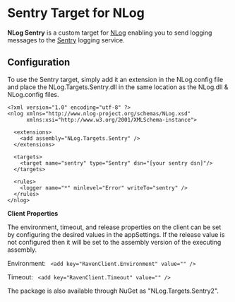 Sentry Target for NLog
======================

**NLog Sentry** is a custom target for [NLog](http://nlog-project.org/) enabling you to send logging messages to the [Sentry](http://getsentry.com) logging service.

## Configuration

To use the Sentry target, simply add it an extension in the NLog.config file and place the NLog.Targets.Sentry.dll in the same location as the NLog.dll & NLog.config files.

```
<?xml version="1.0" encoding="utf-8" ?>
<nlog xmlns="http://www.nlog-project.org/schemas/NLog.xsd"
      xmlns:xsi="http://www.w3.org/2001/XMLSchema-instance">

  <extensions>
    <add assembly="NLog.Targets.Sentry" />
  </extensions>

  <targets>
    <target name="sentry" type="Sentry" dsn="[your sentry dsn]"/>
  </targets>

  <rules>
    <logger name="*" minlevel="Error" writeTo="sentry" />
  </rules>
</nlog>
```

**Client Properties**

The environment, timeout, and release properties on the client can be set by configuring the desired values in the appSettings. If the release value 
is not configured then it will be set to the assembly version of the executing assembly.

Environment: ```
<add key="RavenClient.Environment" value="" />```

Timeout: ```
<add key="RavenClient.Timeout" value="" />```

The package is also available through NuGet as "NLog.Targets.Sentry2".
